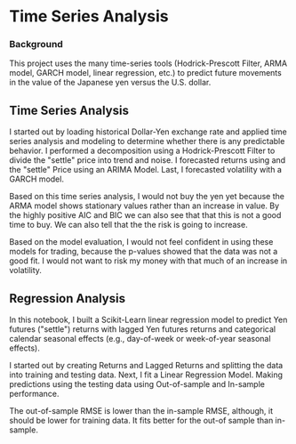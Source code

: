 # Time Series Analysis

### Background
This project uses the many time-series tools (Hodrick-Prescott Filter, ARMA model, GARCH model, linear regression, etc.) to predict future movements in the value of the Japanese yen versus the U.S. dollar.

## Time Series Analysis
I started out by loading historical Dollar-Yen exchange rate and applied time series analysis and modeling to determine whether there is any predictable behavior. I performed a decomposition using a Hodrick-Prescott Filter to divide the "settle" price into trend and noise. I forecasted returns using and the "settle" Price using an ARIMA Model. Last, I forecasted volatility with a GARCH model.

Based on this time series analysis, I would not buy the yen yet because the ARMA model shows stationary values rather than an increase in value. By the highly positive AIC and BIC we can also see that that this is not a good time to buy. We can also tell that the the risk is going to increase.

Based on the model evaluation, I would not feel confident in using these models for trading, because the p-values showed that the data was not a good fit. I would not want to risk my money with that much of an increase in volatility.

## Regression Analysis
In this notebook, I built a Scikit-Learn linear regression model to predict Yen futures ("settle") returns with lagged Yen futures returns and categorical calendar seasonal effects (e.g., day-of-week or week-of-year seasonal effects).

I started out by creating Returns and Lagged Returns and splitting the data into training and testing data. Next, I fit a Linear Regression Model.
Making predictions using the testing data using Out-of-sample and In-sample performance.

The out-of-sample RMSE is lower than the in-sample RMSE, although, it should be lower for training data. It fits better for the out-of sample than in-sample.

